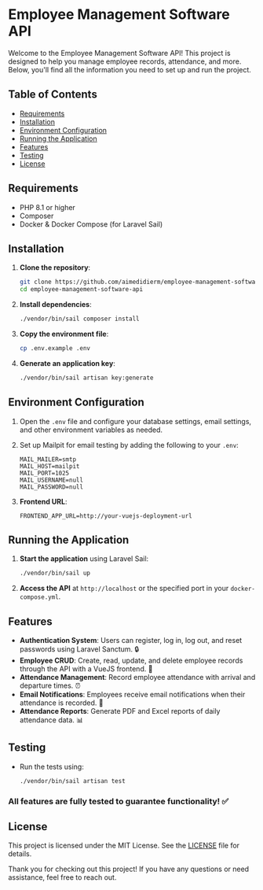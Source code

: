 # Employee Management Software API

Welcome to the Employee Management Software API! This project is designed to help you manage employee records, attendance, and more. Below, you'll find all the information you need to set up and run the project.

## Table of Contents

-   [Requirements](#requirements)
-   [Installation](#installation)
-   [Environment Configuration](#environment-configuration)
-   [Running the Application](#running-the-application)
-   [Features](#features)
-   [Testing](#testing)
-   [License](#license)

## Requirements

-   PHP 8.1 or higher
-   Composer
-   Docker & Docker Compose (for Laravel Sail)

## Installation

1. **Clone the repository**:

    ```bash
    git clone https://github.com/aimedidierm/employee-management-software-api.git
    cd employee-management-software-api
    ```

2. **Install dependencies**:

    ```bash
    ./vendor/bin/sail composer install
    ```

3. **Copy the environment file**:

    ```bash
    cp .env.example .env
    ```

4. **Generate an application key**:
    ```bash
    ./vendor/bin/sail artisan key:generate
    ```

## Environment Configuration

1. Open the `.env` file and configure your database settings, email settings, and other environment variables as needed.

2. Set up Mailpit for email testing by adding the following to your `.env`:

    ```env
    MAIL_MAILER=smtp
    MAIL_HOST=mailpit
    MAIL_PORT=1025
    MAIL_USERNAME=null
    MAIL_PASSWORD=null
    ```

3. **Frontend URL**:
    ```env
    FRONTEND_APP_URL=http://your-vuejs-deployment-url
    ```

## Running the Application

1. **Start the application** using Laravel Sail:

    ```bash
    ./vendor/bin/sail up
    ```

2. **Access the API** at `http://localhost` or the specified port in your `docker-compose.yml`.

## Features

-   **Authentication System**: Users can register, log in, log out, and reset passwords using Laravel Sanctum. 🔒
-   **Employee CRUD**: Create, read, update, and delete employee records through the API with a VueJS frontend. 👥
-   **Attendance Management**: Record employee attendance with arrival and departure times. ⏰
-   **Email Notifications**: Employees receive email notifications when their attendance is recorded. 📧
-   **Attendance Reports**: Generate PDF and Excel reports of daily attendance data. 📊

## Testing

-   Run the tests using:
    ```bash
    ./vendor/bin/sail artisan test
    ```

### All features are fully tested to guarantee functionality! ✅

## License

This project is licensed under the MIT License. See the [LICENSE](LICENSE) file for details.

Thank you for checking out this project! If you have any questions or need assistance, feel free to reach out.
